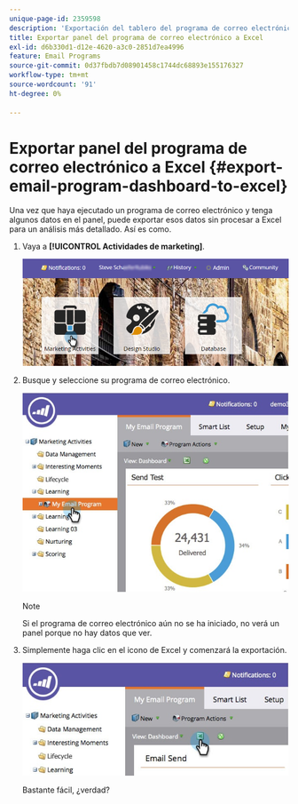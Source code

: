 ```yaml
---
unique-page-id: 2359598
description: 'Exportación del tablero del programa de correo electrónico a Excel: documentos de Marketo, documentación del producto'
title: Exportar panel del programa de correo electrónico a Excel
exl-id: d6b330d1-d12e-4620-a3c0-2851d7ea4996
feature: Email Programs
source-git-commit: 0d37fbdb7d08901458c1744dc68893e155176327
workflow-type: tm+mt
source-wordcount: '91'
ht-degree: 0%

---
```


# Exportar panel del programa de correo electrónico a Excel {#export-email-program-dashboard-to-excel}

Una vez que haya ejecutado un programa de correo electrónico y tenga algunos datos en el panel, puede exportar esos datos sin procesar a Excel para un análisis más detallado. Así es como.

1. Vaya a **[!UICONTROL Actividades de marketing]**.

   ![](assets/login-marketing-activities-1.png)

1. Busque y seleccione su programa de correo electrónico.

   ![](assets/lifecycledashboard.jpg)

   >[!NOTE]
   >
   >Si el programa de correo electrónico aún no se ha iniciado, no verá un panel porque no hay datos que ver.

1. Simplemente haga clic en el icono de Excel y comenzará la exportación.

   ![](assets/lifecycle.jpg)

   Bastante fácil, ¿verdad?
